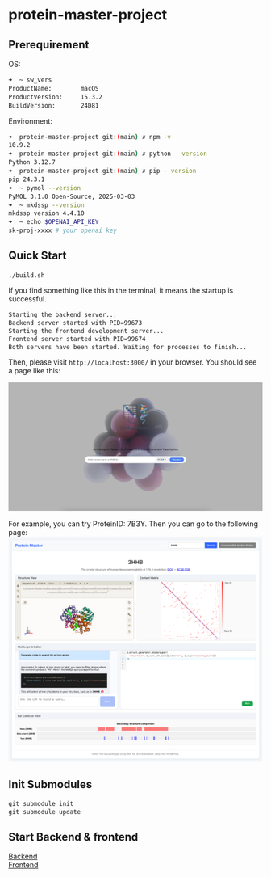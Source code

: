# protein-master-project

## Prerequirement
OS:
``` sh
➜  ~ sw_vers
ProductName:		macOS
ProductVersion:		15.3.2
BuildVersion:		24D81
```

Environment:
``` sh
➜  protein-master-project git:(main) ✗ npm -v      
10.9.2
➜  protein-master-project git:(main) ✗ python --version    
Python 3.12.7
➜  protein-master-project git:(main) ✗ pip --version
pip 24.3.1
➜  ~ pymol --version
PyMOL 3.1.0 Open-Source, 2025-03-03
➜  ~ mkdssp --version
mkdssp version 4.4.10
➜  ~ echo $OPENAI_API_KEY
sk-proj-xxxx # your openai key

```

## Quick Start
```
./build.sh
```

If you find something like this in the terminal, it means the startup is successful.
```
Starting the backend server...
Backend server started with PID=99673
Starting the frontend development server...
Frontend server started with PID=99674
Both servers have been started. Waiting for processes to finish...
```

Then, please visit `http://localhost:3000/` in your browser. You should see a page like this:

![](./images/homepage.png)

For example, you can try ProteinID: 7B3Y. Then you can go to the following page:
![](./images/result_page.png)

## Init Submodules
```
git submodule init
git submodule update
```

## Start Backend & frontend
[Backend](https://github.com/protein-master-project/protein-master-backend) <br>
[Frontend](https://github.com/protein-master-project/front_end)